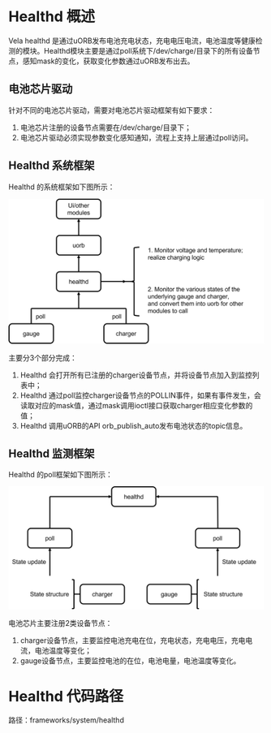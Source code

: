 # Healthd 概述
Vela healthd 是通过uORB发布电池充电状态，充电电压电流，电池温度等健康检测的模块。Healthd模块主要是通过poll系统下/dev/charge/目录下的所有设备节点，感知mask的变化，获取变化参数通过uORB发布出去。

## 电池芯片驱动
针对不同的电池芯片驱动，需要对电池芯片驱动框架有如下要求：

1. 电池芯片注册的设备节点需要在/dev/charge/目录下；
2. 电池芯片驱动必须实现参数变化感知通知，流程上支持上层通过poll访问。

## Healthd 系统框架
Healthd 的系统框架如下图所示：

![healthd系统框架](./chart/healthd_sys.png)

主要分3个部分完成：
1. Healthd 会打开所有已注册的charger设备节点，并将设备节点加入到监控列表中；
2. Healthd 通过poll监控charger设备节点的POLLIN事件，如果有事件发生，会读取对应的mask值，通过mask调用ioctl接口获取charger相应变化参数的值；
3. Healthd 调用uORB的API orb_publish_auto发布电池状态的topic信息。

## Healthd 监测框架
Healthd 的poll框架如下图所示：

![healthd 检测框架](./chart/healthd_poll.png)

电池芯片主要注册2类设备节点：
1. charger设备节点，主要监控电池充电在位，充电状态，充电电压，充电电流，电池温度等变化；
2. gauge设备节点，主要监控电池的在位，电池电量，电池温度等变化。

# Healthd 代码路径
路径：frameworks/system/healthd
